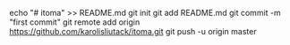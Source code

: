 echo "# itoma" >> README.md
git init
git add README.md
git commit -m "first commit"
git remote add origin https://github.com/karolisliutack/itoma.git
git push -u origin master
